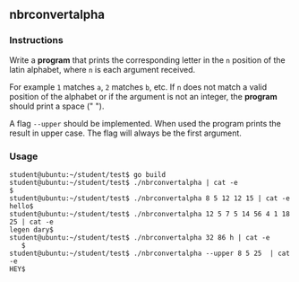 ## nbrconvertalpha

### Instructions

Write a **program** that prints the corresponding letter in the `n` position of the latin alphabet, where `n` is each argument received.

For example `1` matches `a`, `2` matches `b`, etc. If `n` does not match a valid position of the alphabet or if the argument is not an integer, the **program** should print a space (" ").

A flag `--upper` should be implemented. When used the program prints the result in upper case. The flag will always be the first argument.

### Usage

```console
student@ubuntu:~/student/test$ go build
student@ubuntu:~/student/test$ ./nbrconvertalpha | cat -e
$
student@ubuntu:~/student/test$ ./nbrconvertalpha 8 5 12 12 15 | cat -e
hello$
student@ubuntu:~/student/test$ ./nbrconvertalpha 12 5 7 5 14 56 4 1 18 25 | cat -e
legen dary$
student@ubuntu:~/student/test$ ./nbrconvertalpha 32 86 h | cat -e
   $
student@ubuntu:~/student/test$ ./nbrconvertalpha --upper 8 5 25  | cat -e
HEY$
```

